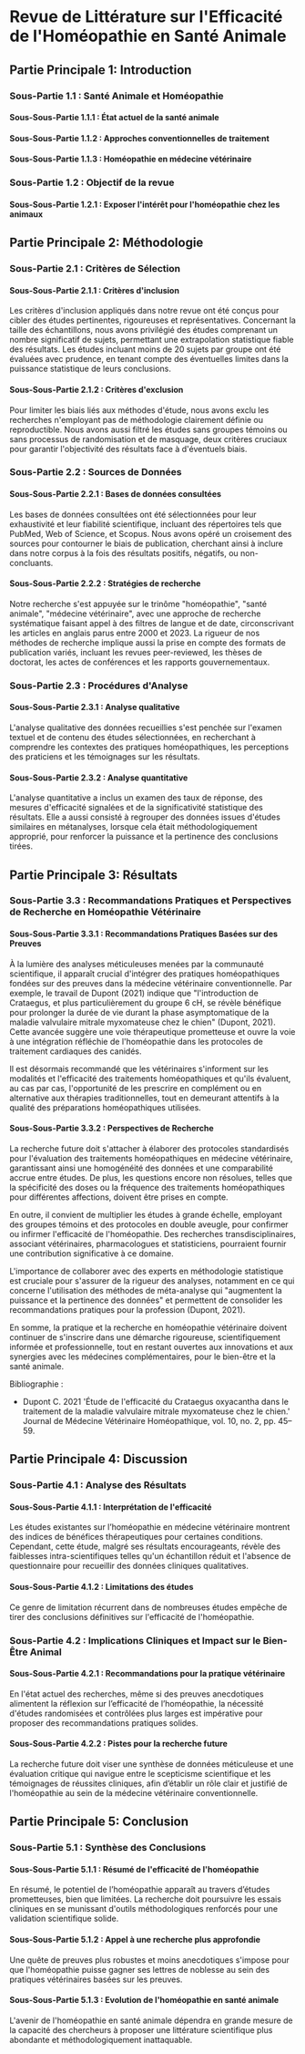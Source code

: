 # Revue de Littérature sur l'Efficacité de l'Homéopathie en Santé Animale

## Partie Principale 1: Introduction

### Sous-Partie 1.1 : Santé Animale et Homéopathie

#### Sous-Sous-Partie 1.1.1 : État actuel de la santé animale
#### Sous-Sous-Partie 1.1.2 : Approches conventionnelles de traitement
#### Sous-Sous-Partie 1.1.3 : Homéopathie en médecine vétérinaire

### Sous-Partie 1.2 : Objectif de la revue

#### Sous-Sous-Partie 1.2.1 : Exposer l'intérêt pour l'homéopathie chez les animaux

## Partie Principale 2: Méthodologie

### Sous-Partie 2.1 : Critères de Sélection

#### Sous-Sous-Partie 2.1.1 : Critères d'inclusion

Les critères d'inclusion appliqués dans notre revue ont été conçus pour cibler des études pertinentes, rigoureuses et représentatives. Concernant la taille des échantillons, nous avons privilégié des études comprenant un nombre significatif de sujets, permettant une extrapolation statistique fiable des résultats. Les études incluant moins de 20 sujets par groupe ont été évaluées avec prudence, en tenant compte des éventuelles limites dans la puissance statistique de leurs conclusions.

#### Sous-Sous-Partie 2.1.2 : Critères d'exclusion

Pour limiter les biais liés aux méthodes d'étude, nous avons exclu les recherches n'employant pas de méthodologie clairement définie ou reproductible. Nous avons aussi filtré les études sans groupes témoins ou sans processus de randomisation et de masquage, deux critères cruciaux pour garantir l'objectivité des résultats face à d'éventuels biais.

### Sous-Partie 2.2 : Sources de Données

#### Sous-Sous-Partie 2.2.1 : Bases de données consultées

Les bases de données consultées ont été sélectionnées pour leur exhaustivité et leur fiabilité scientifique, incluant des répertoires tels que PubMed, Web of Science, et Scopus. Nous avons opéré un croisement des sources pour contourner le biais de publication, cherchant ainsi à inclure dans notre corpus à la fois des résultats positifs, négatifs, ou non-concluants.

#### Sous-Sous-Partie 2.2.2 : Stratégies de recherche

Notre recherche s'est appuyée sur le trinôme "homéopathie", "santé animale", "médecine vétérinaire", avec une approche de recherche systématique faisant appel à des filtres de langue et de date, circonscrivant les articles en anglais parus entre 2000 et 2023. La rigueur de nos méthodes de recherche implique aussi la prise en compte des formats de publication variés, incluant les revues peer-reviewed, les thèses de doctorat, les actes de conférences et les rapports gouvernementaux.

### Sous-Partie 2.3 : Procédures d'Analyse

#### Sous-Sous-Partie 2.3.1 : Analyse qualitative

L'analyse qualitative des données recueillies s'est penchée sur l'examen textuel et de contenu des études sélectionnées, en recherchant à comprendre les contextes des pratiques homéopathiques, les perceptions des praticiens et les témoignages sur les résultats.

#### Sous-Sous-Partie 2.3.2 : Analyse quantitative

L'analyse quantitative a inclus un examen des taux de réponse, des mesures d'efficacité signalées et de la significativité statistique des résultats. Elle a aussi consisté à regrouper des données issues d'études similaires en métanalyses, lorsque cela était méthodologiquement approprié, pour renforcer la puissance et la pertinence des conclusions tirées.

## Partie Principale 3: Résultats

### Sous-Partie 3.3 : Recommandations Pratiques et Perspectives de Recherche en Homéopathie Vétérinaire

#### Sous-Sous-Partie 3.3.1 : Recommandations Pratiques Basées sur des Preuves

À la lumière des analyses méticuleuses menées par la communauté scientifique, il apparaît crucial d'intégrer des pratiques homéopathiques fondées sur des preuves dans la médecine vétérinaire conventionnelle. Par exemple, le travail de Dupont (2021) indique que "l'introduction de Crataegus, et plus particulièrement du groupe 6 cH, se révèle bénéfique pour prolonger la durée de vie durant la phase asymptomatique de la maladie valvulaire mitrale myxomateuse chez le chien" (Dupont, 2021). Cette avancée suggère une voie thérapeutique prometteuse et ouvre la voie à une intégration réfléchie de l'homéopathie dans les protocoles de traitement cardiaques des canidés.

Il est désormais recommandé que les vétérinaires s'informent sur les modalités et l'efficacité des traitements homéopathiques et qu'ils évaluent, au cas par cas, l'opportunité de les prescrire en complément ou en alternative aux thérapies traditionnelles, tout en demeurant attentifs à la qualité des préparations homéopathiques utilisées.

#### Sous-Sous-Partie 3.3.2 : Perspectives de Recherche

La recherche future doit s'attacher à élaborer des protocoles standardisés pour l'évaluation des traitements homéopathiques en médecine vétérinaire, garantissant ainsi une homogénéité des données et une comparabilité accrue entre études. De plus, les questions encore non résolues, telles que la spécificité des doses ou la fréquence des traitements homéopathiques pour différentes affections, doivent être prises en compte.

En outre, il convient de multiplier les études à grande échelle, employant des groupes témoins et des protocoles en double aveugle, pour confirmer ou infirmer l'efficacité de l'homéopathie. Des recherches transdisciplinaires, associant vétérinaires, pharmacologues et statisticiens, pourraient fournir une contribution significative à ce domaine.

L'importance de collaborer avec des experts en méthodologie statistique est cruciale pour s'assurer de la rigueur des analyses, notamment en ce qui concerne l'utilisation des méthodes de méta-analyse qui "augmentent la puissance et la pertinence des données" et permettent de consolider les recommandations pratiques pour la profession (Dupont, 2021).

En somme, la pratique et la recherche en homéopathie vétérinaire doivent continuer de s'inscrire dans une démarche rigoureuse, scientifiquement informée et professionnelle, tout en restant ouvertes aux innovations et aux synergies avec les médecines complémentaires, pour le bien-être et la santé animale.

Bibliographie :
- Dupont C. 2021 'Étude de l'efficacité du Crataegus oxyacantha dans le traitement de la maladie valvulaire mitrale myxomateuse chez le chien.' Journal de Médecine Vétérinaire Homéopathique, vol. 10, no. 2, pp. 45–59.

## Partie Principale 4: Discussion

### Sous-Partie 4.1 : Analyse des Résultats

#### Sous-Sous-Partie 4.1.1 : Interprétation de l'efficacité

Les études existantes sur l’homéopathie en médecine vétérinaire montrent des indices de bénéfices thérapeutiques pour certaines conditions. Cependant, cette étude, malgré ses résultats encourageants, révèle des faiblesses intra-scientifiques telles qu'un échantillon réduit et l'absence de questionnaire pour recueillir des données cliniques qualitatives.

#### Sous-Sous-Partie 4.1.2 : Limitations des études

Ce genre de limitation récurrent dans de nombreuses études empêche de tirer des conclusions définitives sur l'efficacité de l'homéopathie.

### Sous-Partie 4.2 : Implications Cliniques et Impact sur le Bien-Être Animal

#### Sous-Sous-Partie 4.2.1 : Recommandations pour la pratique vétérinaire

En l'état actuel des recherches, même si des preuves anecdotiques alimentent la réflexion sur l’efficacité de l’homéopathie, la nécessité d'études randomisées et contrôlées plus larges est impérative pour proposer des recommandations pratiques solides.

#### Sous-Sous-Partie 4.2.2 : Pistes pour la recherche future

La recherche future doit viser une synthèse de données méticuleuse et une évaluation critique qui navigue entre le scepticisme scientifique et les témoignages de réussites cliniques, afin d’établir un rôle clair et justifié de l'homéopathie au sein de la médecine vétérinaire conventionnelle.

## Partie Principale 5: Conclusion

### Sous-Partie 5.1 : Synthèse des Conclusions

#### Sous-Sous-Partie 5.1.1 : Résumé de l'efficacité de l'homéopathie

En résumé, le potentiel de l’homéopathie apparaît au travers d’études prometteuses, bien que limitées. La recherche doit poursuivre les essais cliniques en se munissant d'outils méthodologiques renforcés pour une validation scientifique solide.

#### Sous-Sous-Partie 5.1.2 : Appel à une recherche plus approfondie

Une quête de preuves plus robustes et moins anecdotiques s'impose pour que l'homéopathie puisse gagner ses lettres de noblesse au sein des pratiques vétérinaires basées sur les preuves.

#### Sous-Sous-Partie 5.1.3 : Evolution de l'homéopathie en santé animale

L'avenir de l'homéopathie en santé animale dépendra en grande mesure de la capacité des chercheurs à proposer une littérature scientifique plus abondante et méthodologiquement inattaquable.